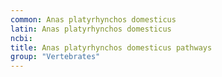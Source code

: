 ```yaml
---
common: Anas platyrhynchos domesticus
latin: Anas platyrhynchos domesticus
ncbi: 
title: Anas platyrhynchos domesticus pathways
group: "Vertebrates"
---
```

